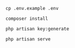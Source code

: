 ```
cp .env.example .env
```
```
composer install
```

```
php artisan key:generate
```

```
php artisan serve
```

